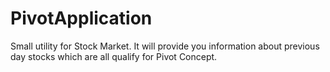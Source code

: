# PivotApplication
Small utility for Stock Market. It will provide you information about previous day stocks which are all qualify for Pivot Concept.
